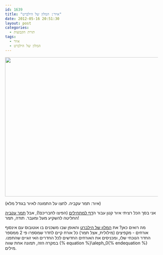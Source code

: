 ```yaml
---
id: 1639
title: "איור: המלון של הילברט"
date: 2012-05-16 20:51:30
layout: post
categories: 
  - תורת הקבוצות
tags: 
  - איור
  - המלון של הילברט
---
```

<a href="http://www.gadial.net/wp-content/uploads/2012/05/hilbert.png"><img class="alignnone size-full wp-image-1640" title="hilbert" src="http://www.gadial.net/wp-content/uploads/2012/05/hilbert.png" alt="" width="600" height="457" /></a>

(איור: תמר עקביה. לחצו על התמונה לאיור בגודל מלא)

אני בסך הכל רציתי איור קטן עבור ה<a href="http://www.gadial.net/?page_id=1589">דף למתחילים</a> (הפיצו לחבריכם!), אבל <a href="http://cargocollective.com/Chips-Illustrated">תמר עקביה</a> החליטה להשקיע מעל ומעבר. תודה, תמר!

מה רואים כאן? את <a href="http://www.gadial.net/?p=835">המלון של הילברט</a> והאופן שבו משכנים בו אוטובוס עם אינסוף אורחים - מקפיצים (מילולית, אצל תמר) כל אורח קיים לחדר שמספרו פי 2 ממספר החדר הנוכחי שלו, ומכניסים את האורחים החדשים לכל החדרים האי זוגיים שהתפנו. במקרה הזה, תמונה אחת שווה {% equation %}\aleph_0{% endequation %} מילים.
